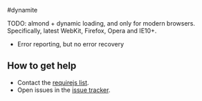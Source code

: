 #dynamite

TODO: almond + dynamic loading, and only for modern browsers. Specifically,
latest WebKit, Firefox, Opera and IE10+.


* Error reporting, but no error recovery

## How to get help

* Contact the [requirejs list](https://groups.google.com/group/requirejs).
* Open issues in the [issue tracker](https://github.com/requirejs/dynamite/issues).
